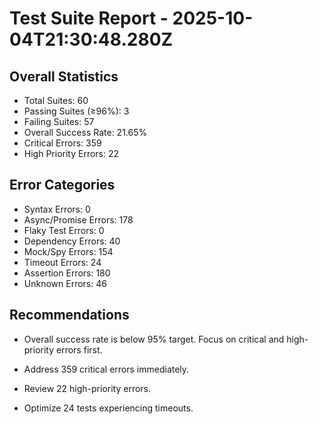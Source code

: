 # Test Suite Report - 2025-10-04T21:30:48.280Z

## Overall Statistics
- Total Suites: 60
- Passing Suites (≥96%): 3
- Failing Suites: 57
- Overall Success Rate: 21.65%
- Critical Errors: 359
- High Priority Errors: 22

## Error Categories
- Syntax Errors: 0
- Async/Promise Errors: 178
- Flaky Test Errors: 0
- Dependency Errors: 40
- Mock/Spy Errors: 154
- Timeout Errors: 24
- Assertion Errors: 180
- Unknown Errors: 46

## Recommendations
- Overall success rate is below 95% target. Focus on critical and high-priority errors first.
- Address 359 critical errors immediately.
- Review 22 high-priority errors.

- Optimize 24 tests experiencing timeouts.